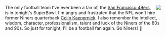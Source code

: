 <img src="http://scripting.com/images/2020/02/02/kaepernick.png" border="0" align="right">The only football team I've ever been a fan of, the <a href="https://en.wikipedia.org/wiki/San_Francisco_49ers">San Francisco 49ers</a>, is in tonight's SuperBowl. I'm angry and frustrated that the NFL won't hire former Niners quarterback <a href="https://en.wikipedia.org/wiki/Colin_Kaepernick">Colin Kaepernick</a>. I also remember the intellect, wisdom, character, professionalism, talent and luck of the Niners of the 80s and 90s. So just for tonight, I'll be a football fan again. Go Niners! :football:
